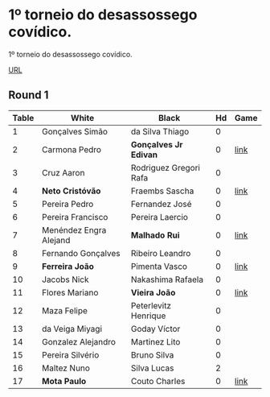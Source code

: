 # 1º torneio do desassossego covídico.
1º torneio do desassossego covídico.


[URL](http://www.go-portugal.org/artigo/1519)

## Round 1

| Table | White | Black | Hd | Game |
| ----- | ----- | ----- | -- | ---- |
| 1 | Gonçalves Simão | da Silva Thiago | 0 | |
| 2 | Carmona Pedro | **Gonçalves Jr Edivan** | 0 | [link](https://gokibitz.com/kifu/rJwQg5ViI) |
| 3 | Cruz Aaron | Rodriguez Gregori Rafa | 0 |  |
| 4 | **Neto Cristóvão** | Fraembs Sascha | 0 | [link](https://gokibitz.com/kifu/SySu1nboL) |
| 5 | Pereira Pedro | Fernandez José | 0 |  |
| 6 | Pereira Francisco | Pereira Laercio | 0 |  |
| 7 | Menéndez Engra Alejand | **Malhado Rui** | 0 | [link](https://gokibitz.com/kifu/ryjgusZi8) |
| 8 | Fernando Gonçalves | Ribeiro Leandro | 0 |  |
| 9 | **Ferreira João** | Pimenta Vasco | 0 | [link](https://gokibitz.com/kifu/SJhjIOEo8) |
|10 | Jacobs Nick | Nakashima Rafaela | 0 | |
|11 | Flores Mariano | **Vieira João** | 0 | [link](https://gokibitz.com/kifu/SJVd5lBoL) |
|12 | Maza Felipe | Peterlevitz Henrique| 0 | |
|13 | da Veiga Miyagi | Goday Víctor| 0 | |
|14 | Gonzalez Alejandro | Martinez Lito| 0 | |
|15 | Pereira Silvério | Bruno Silva| 0 | |
|16 | Maltez Nuno | Silva Lucas| 2 | |
|17 | **Mota Paulo** | Couto Charles| 0 | [link](https://gokibitz.com/kifu/BJP-1dHi8) |
